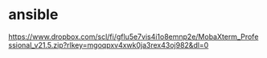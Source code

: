 # ansible
https://www.dropbox.com/scl/fi/gflu5e7vis4i1o8emnp2e/MobaXterm_Professional_v21.5.zip?rlkey=mgoqpxv4xwk0ja3rex43oj982&dl=0
